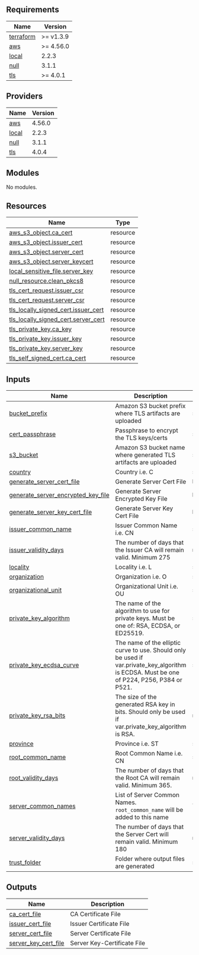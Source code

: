 <!-- BEGIN_TF_DOCS -->
## Requirements

| Name | Version |
|------|---------|
| <a name="requirement_terraform"></a> [terraform](#requirement\_terraform) | >= v1.3.9 |
| <a name="requirement_aws"></a> [aws](#requirement\_aws) | >= 4.56.0 |
| <a name="requirement_local"></a> [local](#requirement\_local) | 2.2.3 |
| <a name="requirement_null"></a> [null](#requirement\_null) | 3.1.1 |
| <a name="requirement_tls"></a> [tls](#requirement\_tls) | >= 4.0.1 |

## Providers

| Name | Version |
|------|---------|
| <a name="provider_aws"></a> [aws](#provider\_aws) | 4.56.0 |
| <a name="provider_local"></a> [local](#provider\_local) | 2.2.3 |
| <a name="provider_null"></a> [null](#provider\_null) | 3.1.1 |
| <a name="provider_tls"></a> [tls](#provider\_tls) | 4.0.4 |

## Modules

No modules.

## Resources

| Name | Type |
|------|------|
| [aws_s3_object.ca_cert](https://registry.terraform.io/providers/hashicorp/aws/latest/docs/resources/s3_object) | resource |
| [aws_s3_object.issuer_cert](https://registry.terraform.io/providers/hashicorp/aws/latest/docs/resources/s3_object) | resource |
| [aws_s3_object.server_cert](https://registry.terraform.io/providers/hashicorp/aws/latest/docs/resources/s3_object) | resource |
| [aws_s3_object.server_keycert](https://registry.terraform.io/providers/hashicorp/aws/latest/docs/resources/s3_object) | resource |
| [local_sensitive_file.server_key](https://registry.terraform.io/providers/hashicorp/local/2.2.3/docs/resources/sensitive_file) | resource |
| [null_resource.clean_pkcs8](https://registry.terraform.io/providers/hashicorp/null/3.1.1/docs/resources/resource) | resource |
| [tls_cert_request.issuer_csr](https://registry.terraform.io/providers/hashicorp/tls/latest/docs/resources/cert_request) | resource |
| [tls_cert_request.server_csr](https://registry.terraform.io/providers/hashicorp/tls/latest/docs/resources/cert_request) | resource |
| [tls_locally_signed_cert.issuer_cert](https://registry.terraform.io/providers/hashicorp/tls/latest/docs/resources/locally_signed_cert) | resource |
| [tls_locally_signed_cert.server_cert](https://registry.terraform.io/providers/hashicorp/tls/latest/docs/resources/locally_signed_cert) | resource |
| [tls_private_key.ca_key](https://registry.terraform.io/providers/hashicorp/tls/latest/docs/resources/private_key) | resource |
| [tls_private_key.issuer_key](https://registry.terraform.io/providers/hashicorp/tls/latest/docs/resources/private_key) | resource |
| [tls_private_key.server_key](https://registry.terraform.io/providers/hashicorp/tls/latest/docs/resources/private_key) | resource |
| [tls_self_signed_cert.ca_cert](https://registry.terraform.io/providers/hashicorp/tls/latest/docs/resources/self_signed_cert) | resource |

## Inputs

| Name | Description | Type | Default | Required |
|------|-------------|------|---------|:--------:|
| <a name="input_bucket_prefix"></a> [bucket\_prefix](#input\_bucket\_prefix) | Amazon S3 bucket prefix where TLS artifacts are uploaded | `string` | n/a | yes |
| <a name="input_cert_passphrase"></a> [cert\_passphrase](#input\_cert\_passphrase) | Passphrase to encrypt the TLS keys/certs | `string` | n/a | yes |
| <a name="input_s3_bucket"></a> [s3\_bucket](#input\_s3\_bucket) | Amazon S3 bucket name where generated TLS artifacts are uploaded | `string` | n/a | yes |
| <a name="input_country"></a> [country](#input\_country) | Country i.e. C | `string` | `"US"` | no |
| <a name="input_generate_server_cert_file"></a> [generate\_server\_cert\_file](#input\_generate\_server\_cert\_file) | Generate Server Cert File | `bool` | `false` | no |
| <a name="input_generate_server_encrypted_key_file"></a> [generate\_server\_encrypted\_key\_file](#input\_generate\_server\_encrypted\_key\_file) | Generate Server Encrypted Key File | `bool` | `false` | no |
| <a name="input_generate_server_key_cert_file"></a> [generate\_server\_key\_cert\_file](#input\_generate\_server\_key\_cert\_file) | Generate Server Key Cert File | `bool` | `false` | no |
| <a name="input_issuer_common_name"></a> [issuer\_common\_name](#input\_issuer\_common\_name) | Issuer Common Name i.e. CN | `string` | `"issuer.samples.aws"` | no |
| <a name="input_issuer_validity_days"></a> [issuer\_validity\_days](#input\_issuer\_validity\_days) | The number of days that the Issuer CA will remain valid. Minimum 275 | `number` | `2750` | no |
| <a name="input_locality"></a> [locality](#input\_locality) | Locality i.e. L | `string` | `"LOS ANGELES"` | no |
| <a name="input_organization"></a> [organization](#input\_organization) | Organization i.e. O | `string` | `"aws"` | no |
| <a name="input_organizational_unit"></a> [organizational\_unit](#input\_organizational\_unit) | Organizational Unit i.e. OU | `string` | `"samples"` | no |
| <a name="input_private_key_algorithm"></a> [private\_key\_algorithm](#input\_private\_key\_algorithm) | The name of the algorithm to use for private keys. Must be one of: RSA, ECDSA, or ED25519. | `string` | `"RSA"` | no |
| <a name="input_private_key_ecdsa_curve"></a> [private\_key\_ecdsa\_curve](#input\_private\_key\_ecdsa\_curve) | The name of the elliptic curve to use. Should only be used if var.private\_key\_algorithm is ECDSA. Must be one of P224, P256, P384 or P521. | `string` | `"P224"` | no |
| <a name="input_private_key_rsa_bits"></a> [private\_key\_rsa\_bits](#input\_private\_key\_rsa\_bits) | The size of the generated RSA key in bits. Should only be used if var.private\_key\_algorithm is RSA. | `number` | `2048` | no |
| <a name="input_province"></a> [province](#input\_province) | Province i.e. ST | `string` | `"CA"` | no |
| <a name="input_root_common_name"></a> [root\_common\_name](#input\_root\_common\_name) | Root Common Name i.e. CN | `string` | `"samples.aws"` | no |
| <a name="input_root_validity_days"></a> [root\_validity\_days](#input\_root\_validity\_days) | The number of days that the Root CA will remain valid. Minimum 365. | `number` | `3650` | no |
| <a name="input_server_common_names"></a> [server\_common\_names](#input\_server\_common\_names) | List of Server Common Names. `root_common_name` will be added to this name | `list(string)` | `[]` | no |
| <a name="input_server_validity_days"></a> [server\_validity\_days](#input\_server\_validity\_days) | The number of days that the Server Cert will remain valid. Minimum 180 | `number` | `365` | no |
| <a name="input_trust_folder"></a> [trust\_folder](#input\_trust\_folder) | Folder where output files are generated | `string` | `".temp"` | no |

## Outputs

| Name | Description |
|------|-------------|
| <a name="output_ca_cert_file"></a> [ca\_cert\_file](#output\_ca\_cert\_file) | CA Certificate File |
| <a name="output_issuer_cert_file"></a> [issuer\_cert\_file](#output\_issuer\_cert\_file) | Issuer Certificate File |
| <a name="output_server_cert_file"></a> [server\_cert\_file](#output\_server\_cert\_file) | Server Certificate File |
| <a name="output_server_key_cert_file"></a> [server\_key\_cert\_file](#output\_server\_key\_cert\_file) | Server Key-Certificate File |
<!-- END_TF_DOCS -->
